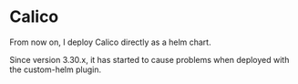 # Calico

From now on, I deploy Calico directly as a helm chart. 

Since version 3.30.x, it has started to cause problems when deployed with the custom-helm plugin.